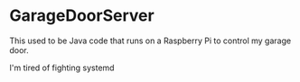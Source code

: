# GarageDoorServer
This used to be Java code that runs on a Raspberry Pi to control my garage door.

I'm tired of fighting systemd
